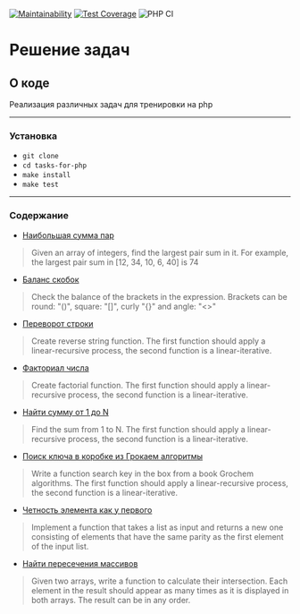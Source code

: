 [![Maintainability](https://api.codeclimate.com/v1/badges/4bc23e1aa3c6d87c39ef/maintainability)](https://codeclimate.com/github/yulia633/tasks-for-php/maintainability)
[![Test Coverage](https://api.codeclimate.com/v1/badges/4bc23e1aa3c6d87c39ef/test_coverage)](https://codeclimate.com/github/yulia633/tasks-for-php/test_coverage)
![PHP CI](https://github.com/yulia633/tasks-for-php/workflows/PHP%20CI/badge.svg)

# Решение задач

## О коде

Реализация различных задач для тренировки на php

---

### Установка

* `git clone`
* `cd tasks-for-php`
* `make install`
* `make test`

---

### Содержание

* [Наибольшая сумма пар](src/LargestPairSum.php)
> Given an array of integers, find the largest pair sum in it. For example, the largest pair sum in [12, 34, 10, 6, 40] is 74
* [Баланс скобок](src/CheckBrackets.php)
> Check the balance of the brackets in the expression. Brackets can be round: "()", square: "[]", curly "{}" and angle: "<>"
* [Переворот строки](src/ReverseString.php)
> Create reverse string function. The first function should apply a linear-recursive process, the second function is a linear-iterative.
* [Факториал числа](src/Factorial.php)
> Create factorial function. The first function should apply a linear-recursive process, the second function is a linear-iterative.
* [Найти сумму от 1 до N](src/Sum.php)
> Find the sum from 1 to N. The first function should apply a linear-recursive process, the second function is a linear-iterative.
* [Поиск ключа в коробке из Грокаем алгоритмы](src/Box.php)
> Write a function search key in the box from a book Grochem algorithms. The first function should apply a linear-recursive process, the second function is a linear-iterative.
* [Четность элемента как у первого](src/SameParity.php)
> Implement a function that takes a list as input and returns a new one consisting of elements that have the same parity as the first element of the input list.
* [Найти пересечения массивов](src/Intersect.php)
> Given two arrays, write a function to calculate their intersection. Each element in the result should appear as many times as it is displayed in both arrays. The result can be in any order.
